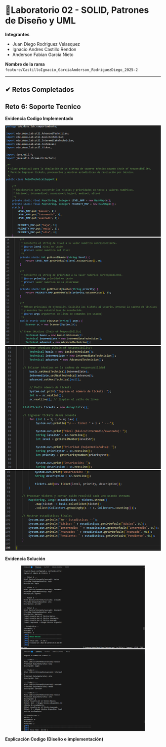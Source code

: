 # 🧪Laboratorio 02 - SOLID, Patrones de Diseño y UML

**Integrantes**
 - Juan Diego Rodriguez Velasquez
 - Ignacio Andres Castillo Rendon
 - Anderson Fabian Garcia Nieto

**Nombre de la rama**
`feature/CastilloIgnacio_GarciaAnderson_RodriguezDiego_2025-2`


---

## ✔ Retos Completados

## Reto 6: Soporte Tecnico

**Evidencia Codigo Implementado**

<p align="center">
	<img src="Laboratorio-2-CVDS-DOSW-01/docs/imagenes/Reto6/Reto6SupportTechnical-Code/Reto6TechnicalSupportMain01.png" alt="Evidencia Código 1" width="600"/>
	<img src="Laboratorio-2-CVDS-DOSW-01/docs/imagenes/Reto6/Reto6SupportTechnical-Code/Reto6TechnicalSupportMain02.png" alt="Evidencia Código 2" width="600"/>
	<img src="Laboratorio-2-CVDS-DOSW-01/docs/imagenes/Reto6/Reto6SupportTechnical-Code/Reto6TechnicalSupportMain03.png" alt="Evidencia Código 3" width="600"/>
	<img src="Laboratorio-2-CVDS-DOSW-01/docs/imagenes/Reto6/Reto6SupportTechnical-Code/Reto6TechnicalSupportMain04.png" alt="Evidencia Código 4" width="600"/>
</p>



**Evidencia Solución**

<p align="center">
	<img src="Laboratorio-2-CVDS-DOSW-01/docs/imagenes/Reto6/Reto6SupportTechnical-Solutions/Reto6TechnicalSupportMain-Solution02.png" alt="Evidencia Solución 2" width="400"/>
	<img src="Laboratorio-2-CVDS-DOSW-01/docs/imagenes/Reto6/Reto6SupportTechnical-Solutions/Reto6TechnicalSupportMain-Solution01.png" alt="Evidencia Solución 1" width="400"/>
</p>




**Explicación Codigo (Diseño e implementación)**